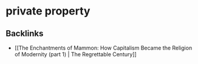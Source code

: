 # private property



## Backlinks

-   [[The Enchantments of Mammon: How Capitalism Became the Religion of Modernity (part 1) | The Regrettable Century]]

